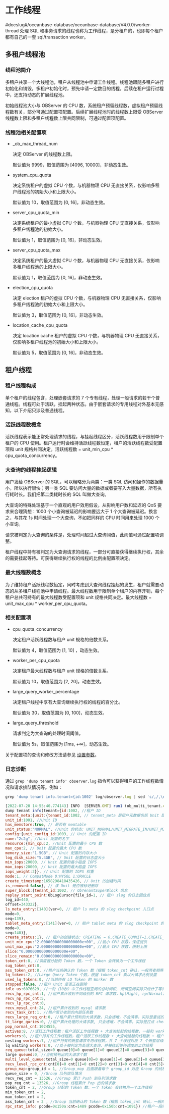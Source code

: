 # 工作线程
#docslug#/oceanbase-database/oceanbase-database/V4.0.0/worker-thread
处理 SQL 和事务请求的线程也称为工作线程，是分租户的，也即每个租户都有自己的一套 sql/transaction worker。

## 多租户线程池

### 线程池简介

多租户共享一个大线程池，租户从线程池中申请工作线程。线程池跟随多租户进行初始化和销毁，多租户初始化时，预先申请一定数目的线程，后续在租户运行过程中，还支持动态的扩展线程池。

初始线程池大小与 OBServer 的 CPU 数，系统租户预留线程数，虚拟租户预留线程数有关，部分可通过配置项配置。后续扩展线程池时的线程数上限受 OBServer 线程数上限和多租户线程数上限共同限制，可通过配置项配置。

### 线程池相关配置项

* _ob_max_thread_num

  决定 OBServer 的线程数上限。

  默认值为 9999，取值范围为 [4096, 10000]，非动态生效。

* system_cpu_quota

  决定系统租户的虚拟 CPU 个数，与机器物理 CPU 无直接关系，仅影响多租户线程池的初始大小和上限大小。

  默认值为 10，取值范围为 [0, 16]，非动态生效。

* server_cpu_quota_min

  决定系统租户的最小虚拟 CPU 个数，与机器物理 CPU 无直接关系，仅影响多租户线程池的初始大小。

  默认值为 1，取值范围为 [0, 16]，非动态生效。

* server_cpu_quota_max

  决定系统租户的最大虚拟 CPU 个数，与机器物理 CPU 无直接关系，仅影响多租户线程池的上限大小。

  默认值为 1，取值范围为 [0, 16]，非动态生效。

* election_cpu_quota

  决定 election 租户的虚拟 CPU 个数，与机器物理 CPU 无直接关系，仅影响多租户线程池的初始大小和上限大小。

  默认值为 3，取值范围为 [0, 16]，非动态生效。

* location_cache_cpu_quota

  决定 location cache 租户的虚拟 CPU 个数，与机器物理 CPU 无直接关系，仅影响多租户线程池的初始大小和上限大小。

  默认值为 5，取值范围为 [0, 16]，非动态生效。

## 租户线程

### 租户线程构成

单个租户的线程包含，处理嵌套请求的 7 个专有线程，处理一般请求的若干个普通线程。线程可处于活跃，挂起两种状态。由于嵌套请求的专用线程对外基本无感知，以下介绍只涉及普通线程。

### 活跃线程数概念

活跃线程表示能正常处理请求的线程，与挂起线程区分，活跃线程数用于限制单个租户的 CPU 使用。租户运行时会维持活跃线程数恒定，租户的活跃线程数受配置项和 unit 规格共同决定。活跃线程数 = unit_min_cpu \* cpu_quota_concurrency。

### 大查询的线程挂起逻辑

用户发给 OBServer 的 SQL，可以粗略分为两类：一类 SQL 访问和操作的数据量小，所以执行很快；另一类 SQL 要访问大量的数据或者要写入大量数据，所有执行耗时长。我们把第二类耗时长的 SQL 叫做大查询。

大查询的特殊处理基于一个直观的用户效用假设，从影响用户数和延迟的 QoS 要求来合理猜想：1000 个小查询被延迟的影响要远大于 1 个大查询被延迟。换言之，与其花 1s 时间处理一个大查询，不如把同样的 CPU 时间用来处理 1000 个小查询。

请求被判定为大查询的条件是，处理时间超过大查询阈值，此阈值可通过配置项调整。

租户线程中持有被判定为大查询请求的线程，一部分可直接获得继续执行权，其余的需要挂起等待。可获得继续执行权的线程的比例由配置项决定。

### 最大线程数概念

为了维持租户活跃线程数恒定，同时考虑到大查询线程挂起的发生，租户就需要动态的从多租户线程池中申请线程。最大线程数用于限制单个租户的内存开销，每个租户总共可持有的最大线程数受配置项和 unit 规格共同决定。最大线程数 = unit_max_cpu \* worker_per_cpu_quota。

### 相关配置项

* cpu_quota_concurrency

  决定租户活跃线程数与租户 unit 规格的倍数关系。

  默认值为 4，取值范围为 [1, 10] ，动态生效。

* worker_per_cpu_quota

  决定租户最大线程数与租户 unit 规格的倍数关系。

  默认值为 10，取值范围为 [2, 20]，动态生效。

* large_query_worker_percentage

  决定租户线程中享有大查询继续执行权的线程的百分比。

  默认值为 30，取值范围为 [0, 100]，动态生效。

* large_query_threshold

  请求判定为大查询的处理时间阈值。

  默认值为 5s，取值范围为 [1ms, +∞]，动态生效。

关于配置项的查询和修改方法请参见 [设置参数](../../../../5.administrator-guide/6.basic-database-management/2.configuration-management/2.set-parameters.md)。

### 日志诊断

通过 `grep 'dump tenant info' observer.log` 指令可以获得租户的工作线程数情况和请求排队情况等。例如：

```javascript
grep 'dump tenant info.tenant={id:1002' log/observer.log | sed 's/,/,\n/g'

[2022-07-20 14:55:40.774143] INFO  [SERVER.OMT] run1 (ob_multi_tenant.cpp:1993) [80700][MultiTenant][T0][Y0-0000000000000000-0-0] [lt=621]
dump tenant info(tenant={id:1002, //租户 ID
tenant_meta:{unit:{tenant_id:1002, // tenant_meta 是租户元数据包括 Unit 配置信息和 SuperBlcok 以及 create_status
unit_id:1001, //Unit ID
has_memstore:true, // 是否有 memtable
unit_status:"NORMAL", //Unit 的状态: UNIT_NORMAL/UNIT_MIGRATE_IN/UNIT_MIGRATE_OUT/UNIT_MARK_DELETING/UNIT_WAIT_GC_IN_OBSERVER/UNIT_DELETING_IN_OBSERVER/UNIT_ERROR_STAT
config:{unit_config_id:1003, // Unit 的配置 ID
name:"2c2g", //Unit 配置的名字
resource:{min_cpu:2, //Unit 配置的最小 CPU 数
max_cpu:2, // Unit 配置的最大 CPU 数
memory_size:"1.5GB", // Unit 配置的内存大小
log_disk_size:"5.4GB", // Unit 配置的日志盘大小
min_iops:20000, // Unit 配置的最小磁盘 IOPS
max_iops:20000, // Unit 配置的最大磁盘 IOPS
iops_weight:2}}, // Unit 配置的 IOPS 权重
mode:1, // CompatMode 0:MYSQL 1:ORACLE
create_timestamp:1658298418435426, // Unit 的创建时间
is_removed:false}, // 该 Unit 是否被标记删除
super_block:{tenant_id:1002, // ObTenantSuperBlock 信息
replay_start_point:ObLogCursor{file_id=1, // 租户 slog 的日志回放点
log_id=440,
offset=343322},
ls_meta_entry:[140](ver=0, // 租户 ls meta 的 slog checkpoint 入口点
mode=0,
seq=139),
tablet_meta_entry:[141](ver=0, // 租户 tablet meta 的 slog checkpoint 的入口点
mode=0,
seq=140)},
create_status:1}, // 租户的创建状态: CREATING = 0,CREATE_COMMIT=1,CREATE_ABORT=2,DELETING=3,DELETE_COMMIT=4
unit_min_cpu:"2.000000000000000000e+00", //最小 CPU 核数，保证提供
unit_max_cpu:"2.000000000000000000e+00", //最大 CPU 核数，限制上限
slice:"0.000000000000000000e+00",
slice_remain:"0.000000000000000000e+00",
token_cnt:8, //调度器分配的 Token 数，一个 Token 会转换为一个工作线程
sug_token_cnt:8,
ass_token_cnt:8, //租户当前确认的 Token 数（根据 token_cnt 确认，一般两者相等）
lq_tokens:2, //Large Query Token 个数，根据 token_cnt 乘以大请求比例设置
used_lq_tokens:0, //当前持有 LQ Token 的 Worker 数
stopped:false, //租户 Unit 是否正在删除
idle_us:6076629, //一轮（10秒）中工作线程空闲的总时间和, 所谓空闲实际只统计了等待队列的时间
recv_hp_rpc_cnt:1, //租户累计收到不同级别的 RPC 请求数，hp(High), np(Normal), lp(Low)
recv_np_rpc_cnt:5,
recv_lp_rpc_cnt:0,
recv_mysql_cnt:24, //租户累计收到的 mysql 请求数
recv_task_cnt:1, //租户累计收到的内部任务数
recv_large_req_cnt:0, //租户累计预判的大请求数，只会递增，不会清零。实际是重试的时候递增的。
tt_large_quries:0, //租户累计处理的大请求数, 只会递增，不会清零。实际是打点 check 的时候递增的。
pop_normal_cnt:1024555,
actives:8, //活跃工作线程数：租户活跃工作线程数 + 大查询挂起的线程数，一般和 workers 相等，它们的差为：租户非活跃并等待延迟回收的线程。
workers:8, //租户持有的工作线程数，租户活跃工作线程数 + 大查询挂起的线程数 + 租户非活跃并等待延迟回收的线程。
nesting workers:7, //租户持有的嵌套请求专用线程数，共 7 个线程对应 7 个嵌套层级。
lq waiting workers:0, //处于被判定为处理大查询，并被挂起等待调度的工作线程
req_queue:total_size=0 queue[0]=0 queue[1]=0 queue[2]=0 queue[3]=0 queue[4]=0 queue[5]=0 , //不同优先级的工作队列，数字越小优先级越高
large queued:0, //当前预判出的大请求个数
multi_level_queue:total_size=0 queue[0]=0 queue[1]=0 queue[2]=0 queue[3]=0 queue[4]=0 queue[5]=0 queue[6]=0 queue[7]=0, queue[8]=0, queue[9]=0, //存放嵌套请求的工作队列，1～7对应7个嵌套层级（queue[5]同时也存放 innersql 请求）。
recv_level_rpc_cnt:cnt[0]=0 cnt[1]=0 cnt[2]=0 cnt[3]=0 cnt[4]=0 cnt[5]=0 cnt[6]=0 cnt[7]=0 cnt[8]=0 cnt[9]=0, //每个嵌套层级累计收到的请求数
group_map:group_id = 1, //Group_map 后面跟着每个 group_id 对应 Group 的线程和排队情况
queue_size = 0, //Group 队列排队情况
recv_req_cnt = 13526, //Group 累计 Push 到队列请求数
pop_req_cnt = 13526, //Group 线程累计 Pop 出的请求数
token_cnt = 2, //Group 分配的 Token 数，一个 Token 会转换为一个工作线程
min_token_cnt = 2,
max_token_cnt = 2,
ass_token_cnt = 2 , //Group 当前确认的 Token 数（根据 token_cnt 确认，一般两者相等）
rpc_stat_info: pcode=0x150a:cnt=1489 pcode=0x150b:cnt=1091}) //租户一段时间内收到的最多的 RPC pcode，统计周期 10 秒，最多打印 Top 5
```
